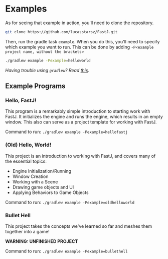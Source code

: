 # Examples


As for seeing that example in action, you'll need to clone the repository.
```bash
git clone https://github.com/lucasstarsz/FastJ.git
```

Then, run the gradle task `example`. When you do this, you'll need to specify which example you want to run. This can be done by adding `-P<example project name, without the brackets>`
```bash
./gradlew example -Pexample=helloworld
```
_Having trouble using `gradlew`? Read [this][Terminals Are Different]._

## Example Programs

### Hello, FastJ!
This program is a remarkably simple introduction to starting work with FastJ. It initializes the engine and runs the engine, which results in an empty window. This also can serve as a project template for working with FastJ.

Command to run: `./gradlew example -Pexample=hellofastj`

### (Old) Hello, World!
This project is an introduction to working with FastJ, and covers many of the essential topics:
- Engine Initialization/Running
- Window Creation
- Working with a Scene
- Drawing game objects and UI
- Applying Behaviors to Game Objects

Command to run: `./gradlew example -Pexample=oldhelloworld`

### Bullet Hell
This project takes the concepts we've learned so far and meshes them together into a game!

**WARNING: UNFINISHED PROJECT**

Command to run: `./gradlew example -Pexample=bullethell`


[Terminals Are Different]: https://gist.github.com/lucasstarsz/9bbc306f8655b916367d557043e498ad "Terminals Access Files Differently"
